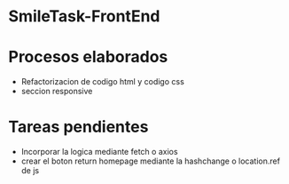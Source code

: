 # SmileTask-FrontEnd

# <strong>Procesos elaborados</strong>
- Refactorizacion de codigo html y codigo css
- seccion responsive

# <strong>Tareas pendientes</strong>
- Incorporar la logica mediante fetch o axios
- crear el boton return homepage mediante la hashchange o location.ref de js
